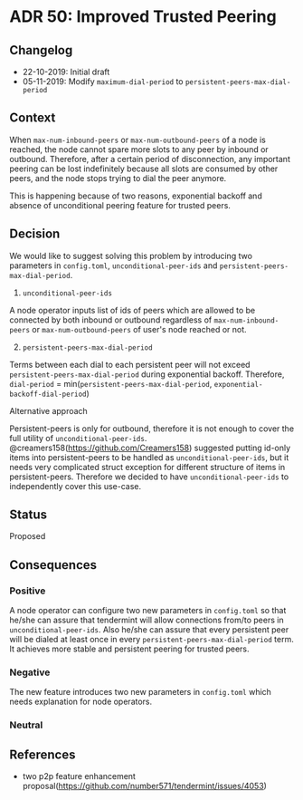 # ADR 50: Improved Trusted Peering

## Changelog
* 22-10-2019: Initial draft
* 05-11-2019: Modify `maximum-dial-period` to `persistent-peers-max-dial-period`

## Context

When `max-num-inbound-peers` or `max-num-outbound-peers` of a node is reached, the node cannot spare more slots to any peer 
by inbound or outbound. Therefore, after a certain period of disconnection, any important peering can be lost indefinitely 
because all slots are consumed by other peers, and the node stops trying to dial the peer anymore.

This is happening because of two reasons, exponential backoff and absence of unconditional peering feature for trusted peers.


## Decision

We would like to suggest solving this problem by introducing two parameters in `config.toml`, `unconditional-peer-ids` and 
`persistent-peers-max-dial-period`. 

1) `unconditional-peer-ids`

A node operator inputs list of ids of peers which are allowed to be connected by both inbound or outbound regardless of 
`max-num-inbound-peers` or `max-num-outbound-peers` of user's node reached or not.

2) `persistent-peers-max-dial-period`

Terms between each dial to each persistent peer will not exceed `persistent-peers-max-dial-period` during exponential backoff. 
Therefore, `dial-period` = min(`persistent-peers-max-dial-period`, `exponential-backoff-dial-period`)

Alternative approach

Persistent-peers is only for outbound, therefore it is not enough to cover the full utility of `unconditional-peer-ids`. 
@creamers158(https://github.com/Creamers158) suggested putting id-only items into persistent-peers to be handled as 
`unconditional-peer-ids`, but it needs very complicated struct exception for different structure of items in persistent-peers.
Therefore we decided to have `unconditional-peer-ids` to independently cover this use-case.

## Status

Proposed

## Consequences

### Positive

A node operator can configure two new parameters in `config.toml` so that he/she can assure that tendermint will allow connections
from/to peers in `unconditional-peer-ids`. Also he/she can assure that every persistent peer will be dialed at least once in every 
`persistent-peers-max-dial-period` term. It achieves more stable and persistent peering for trusted peers.

### Negative

The new feature introduces two new parameters in `config.toml` which needs explanation for node operators.

### Neutral

## References

* two p2p feature enhancement proposal(https://github.com/number571/tendermint/issues/4053)
